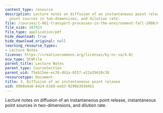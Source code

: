 ```yaml
---
content_type: resource
description: Lecture notes on diffusion of an instantaneous point release, instantaneous
  point sources in two-dimensions, and dilution rate.
file: /courses/1-061-transport-processes-in-the-environment-fall-2008/68b0a4a664246168ee639298b39384b1_lec_03.pdf
file_size: 167413
file_type: application/pdf
hide_download: true
hide_download_original: null
learning_resource_types:
- Lecture Notes
license: https://creativecommons.org/licenses/by-nc-sa/4.0/
ocw_type: OCWFile
parent_title: Lecture Notes
parent_type: CourseSection
parent_uid: f5eb15ee-ec29-db1a-0157-e22a35620c38
resourcetype: Document
title: 3. Diffusion of an instantaneous point release
uid: 68b0a4a6-6424-6168-ee63-9298b39384b1
---
```

Lecture notes on diffusion of an instantaneous point release, instantaneous point sources in two-dimensions, and dilution rate.